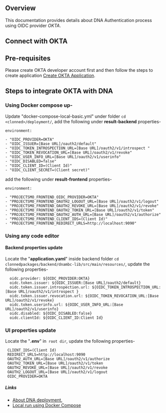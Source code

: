 ## Overview

This documentation provides details about DNA Authentication process using OIDC provider *OKTA*.

## Connect with OKTA

## Pre-requisites

Please create OKTA developer account first and then follow the steps to create application [Create OKTA Application](https://developer.okta.com/docs/guides/implement-grant-type/authcodepkce/main/#overview).

## Steps to integrate OKTA with DNA

### Using Docker compose up-

Update "docker-compose-local-basic.yml" under folder `cd <clonned>/deployment/`, add the following under **result-backend** properties-

```
environment:

- "OIDC_PROVIDER=OKTA"
- "OIDC_ISSUER=[Base URL]/oauth2/default"
- "OIDC_TOKEN_INTROSPECTION_URL=[Base URL]/oauth2/v1/introspect "
- "OIDC_TOKEN_REVOCATION_URL=[Base URL]/oauth2/v1/revoke"
- "OIDC_USER_INFO_URL=[Base URL]/oauth2/v1/userinfo"
- "OIDC_DISABLED=false"
- "OIDC_CLIENT_ID=(Client Id)"
- "OIDC_CLIENT_SECRET=(Client secret)"
```

add the following under **result-frontend** properties-

```
environment:

- "PROJECTSMO_FRONTEND_OIDC_PROVIDER=OKTA"
- "PROJECTSMO_FRONTEND_OAUTH2_LOGOUT_URL=[Base URL]/oauth2/v1/logout"
- "PROJECTSMO_FRONTEND_OAUTH2_REVOKE_URL=[Base URL]/oauth2/v1/revoke"
- "PROJECTSMO_FRONTEND_OAUTH2_TOKEN_URL=[Base URL]/oauth2/v1/token"
- "PROJECTSMO_FRONTEND_OAUTH2_AUTH_URL=[Base URL]/oauth2/v1/authorize"
- "PROJECTSMO_FRONTEND_CLIENT_IDS=(Client Id)"
- "PROJECTSMO_FRONTEND_REDIRECT_URLS=http://localhost:9090"
```

### Using any code editor

#### Backend properties update

Locate the "**application.yaml**" inside backend folder `cd clonnedpackages/backend/dnambc-lib/src/main/resources/`, update the following properties-

```
  oidc.provider: ${OIDC_PROVIDER:OKTA}
  oidc.token.issuer: ${OIDC_ISSUER:[Base URL]/oauth2/default} 
  oidc.token.issuer.introspection.url: ${OIDC_TOKEN_INTROSPECTION_URL:[Base URL]/oauth2/v1/introspect } 
  oidc.token.issuer.revocation.url: ${OIDC_TOKEN_REVOCATION_URL:[Base URL]/oauth2/v1/revoke}
  oidc.token.userinfo.url: ${OIDC_USER_INFO_URL:[Base URL]/oauth2/v1/userinfo}
  oidc.disabled: ${OIDC_DISABLED:false}
  oidc.clientId: ${OIDC_CLIENT_ID:Client Id}
```


### UI properties update

Locate the "**.env**" in` root dir`, update the following properties-

```
 CLIENT_IDS=(Client Id)
 REDIRECT_URLS=http://localhost:9090
 OAUTH2_AUTH_URL=[Base URL]/oauth2/v1/authorize
 OAUTH2_TOKEN_URL=[Base URL]/oauth2/v1/token
 OAUTH2_REVOKE_URL=[Base URL]/oauth2/v1/revoke
 OAUTH2_LOGOUT_URL=[Base URL]/oauth2/v1/logout
 OIDC_PROVIDER=OKTA
```

##### Links

* [About DNA deployment.](/README.md)
* [Local run using Docker Compose](./SETUP-DOCKER-COMPOSE.md)
